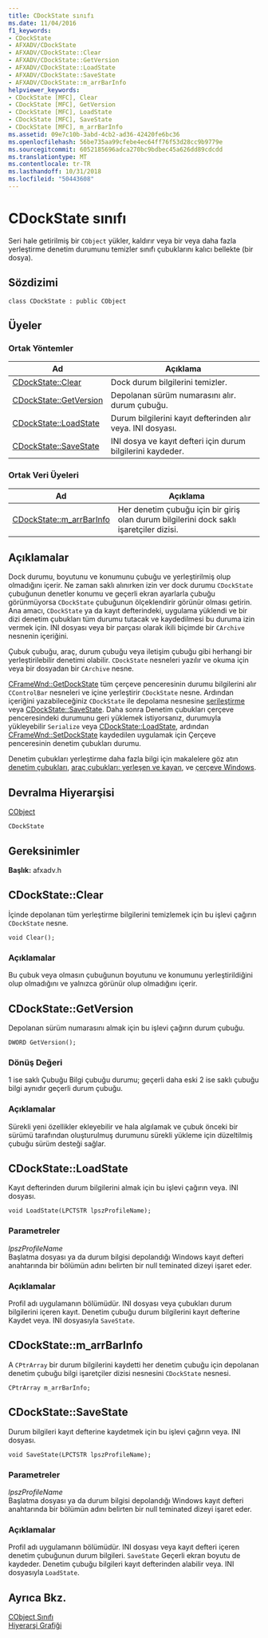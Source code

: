```yaml
---
title: CDockState sınıfı
ms.date: 11/04/2016
f1_keywords:
- CDockState
- AFXADV/CDockState
- AFXADV/CDockState::Clear
- AFXADV/CDockState::GetVersion
- AFXADV/CDockState::LoadState
- AFXADV/CDockState::SaveState
- AFXADV/CDockState::m_arrBarInfo
helpviewer_keywords:
- CDockState [MFC], Clear
- CDockState [MFC], GetVersion
- CDockState [MFC], LoadState
- CDockState [MFC], SaveState
- CDockState [MFC], m_arrBarInfo
ms.assetid: 09e7c10b-3abd-4cb2-ad36-42420fe6bc36
ms.openlocfilehash: 56be735aa99cfebe4ec64ff76f53d28cc9b9779e
ms.sourcegitcommit: 6052185696adca270bc9bdbec45a626dd89cdcdd
ms.translationtype: MT
ms.contentlocale: tr-TR
ms.lasthandoff: 10/31/2018
ms.locfileid: "50443608"
---
```

# <a name="cdockstate-class"></a>CDockState sınıfı

Seri hale getirilmiş bir `CObject` yükler, kaldırır veya bir veya daha fazla yerleştirme denetim durumunu temizler sınıfı çubuklarını kalıcı bellekte (bir dosya).

## <a name="syntax"></a>Sözdizimi

```
class CDockState : public CObject
```

## <a name="members"></a>Üyeler

### <a name="public-methods"></a>Ortak Yöntemler

|Ad|Açıklama|
|----------|-----------------|
|[CDockState::Clear](#clear)|Dock durum bilgilerini temizler.|
|[CDockState::GetVersion](#getversion)|Depolanan sürüm numarasını alır. durum çubuğu.|
|[CDockState::LoadState](#loadstate)|Durum bilgilerini kayıt defterinden alır veya. INI dosyası.|
|[CDockState::SaveState](#savestate)|INI dosya ve kayıt defteri için durum bilgilerini kaydeder.|

### <a name="public-data-members"></a>Ortak Veri Üyeleri

|Ad|Açıklama|
|----------|-----------------|
|[CDockState::m_arrBarInfo](#m_arrbarinfo)|Her denetim çubuğu için bir giriş olan durum bilgilerini dock saklı işaretçiler dizisi.|

## <a name="remarks"></a>Açıklamalar

Dock durumu, boyutunu ve konumunu çubuğu ve yerleştirilmiş olup olmadığını içerir. Ne zaman saklı alınırken izin ver dock durumu `CDockState` çubuğunun denetler konumu ve geçerli ekran ayarlarla çubuğu görünmüyorsa `CDockState` çubuğunun ölçeklendirir görünür olması getirin. Ana amacı, `CDockState` ya da kayıt defterindeki, uygulama yüklendi ve bir dizi denetim çubukları tüm durumu tutacak ve kaydedilmesi bu duruma izin vermek için. INI dosyası veya bir parçası olarak ikili biçimde bir `CArchive` nesnenin içeriğini.

Çubuk çubuğu, araç, durum çubuğu veya iletişim çubuğu gibi herhangi bir yerleştirilebilir denetimi olabilir. `CDockState` nesneleri yazılır ve okuma için veya bir dosyadan bir `CArchive` nesne.

[CFrameWnd::GetDockState](../../mfc/reference/cframewnd-class.md#getdockstate) tüm çerçeve penceresinin durumu bilgilerini alır `CControlBar` nesneleri ve içine yerleştirir `CDockState` nesne. Ardından içeriğini yazabileceğiniz `CDockState` ile depolama nesnesine [serileştirme](../../mfc/reference/cobject-class.md#serialize) veya [CDockState::SaveState](#savestate). Daha sonra Denetim çubukları çerçeve penceresindeki durumunu geri yüklemek istiyorsanız, durumuyla yükleyebilir `Serialize` veya [CDockState::LoadState](#loadstate), ardından [CFrameWnd::SetDockState](../../mfc/reference/cframewnd-class.md#setdockstate) kaydedilen uygulamak için Çerçeve penceresinin denetim çubukları durumu.

Denetim çubukları yerleştirme daha fazla bilgi için makalelere göz atın [denetim çubukları](../../mfc/control-bars.md), [araç çubukları: yerleşen ve kayan](../../mfc/docking-and-floating-toolbars.md), ve [çerçeve Windows](../../mfc/frame-windows.md).

## <a name="inheritance-hierarchy"></a>Devralma Hiyerarşisi

[CObject](../../mfc/reference/cobject-class.md)

`CDockState`

## <a name="requirements"></a>Gereksinimler

**Başlık:** afxadv.h

##  <a name="clear"></a>  CDockState::Clear

İçinde depolanan tüm yerleştirme bilgilerini temizlemek için bu işlevi çağırın `CDockState` nesne.

```
void Clear();
```

### <a name="remarks"></a>Açıklamalar

Bu çubuk veya olmasın çubuğunun boyutunu ve konumunu yerleştirildiğini olup olmadığını ve yalnızca görünür olup olmadığını içerir.

##  <a name="getversion"></a>  CDockState::GetVersion

Depolanan sürüm numarasını almak için bu işlevi çağırın durum çubuğu.

```
DWORD GetVersion();
```

### <a name="return-value"></a>Dönüş Değeri

1 ise saklı Çubuğu Bilgi çubuğu durumu; geçerli daha eski 2 ise saklı çubuğu bilgi aynıdır geçerli durum çubuğu.

### <a name="remarks"></a>Açıklamalar

Sürekli yeni özellikler ekleyebilir ve hala algılamak ve çubuk önceki bir sürümü tarafından oluşturulmuş durumunu sürekli yükleme için düzeltilmiş çubuğu sürüm desteği sağlar.

##  <a name="loadstate"></a>  CDockState::LoadState

Kayıt defterinden durum bilgilerini almak için bu işlevi çağırın veya. INI dosyası.

```
void LoadState(LPCTSTR lpszProfileName);
```

### <a name="parameters"></a>Parametreler

*lpszProfileName*<br/>
Başlatma dosyası ya da durum bilgisi depolandığı Windows kayıt defteri anahtarında bir bölümün adını belirten bir null teminated dizeyi işaret eder.

### <a name="remarks"></a>Açıklamalar

Profil adı uygulamanın bölümüdür. INI dosyası veya çubukları durum bilgilerini içeren kayıt. Denetim çubuğu durum bilgilerini kayıt defterine Kaydet veya. INI dosyasıyla `SaveState`.

##  <a name="m_arrbarinfo"></a>  CDockState::m_arrBarInfo

A `CPtrArray` bir durum bilgilerini kaydetti her denetim çubuğu için depolanan denetim çubuğu bilgi işaretçiler dizisi nesnesini `CDockState` nesnesi.

```
CPtrArray m_arrBarInfo;
```

##  <a name="savestate"></a>  CDockState::SaveState

Durum bilgileri kayıt defterine kaydetmek için bu işlevi çağırın veya. INI dosyası.

```
void SaveState(LPCTSTR lpszProfileName);
```

### <a name="parameters"></a>Parametreler

*lpszProfileName*<br/>
Başlatma dosyası ya da durum bilgisi depolandığı Windows kayıt defteri anahtarında bir bölümün adını belirten bir null teminated dizeyi işaret eder.

### <a name="remarks"></a>Açıklamalar

Profil adı uygulamanın bölümüdür. INI dosyası veya kayıt defteri içeren denetim çubuğunun durum bilgileri. `SaveState` Geçerli ekran boyutu de kaydeder. Denetim çubuğu bilgileri kayıt defterinden alabilir veya. INI dosyasıyla `LoadState`.

## <a name="see-also"></a>Ayrıca Bkz.

[CObject Sınıfı](../../mfc/reference/cobject-class.md)<br/>
[Hiyerarşi Grafiği](../../mfc/hierarchy-chart.md)

